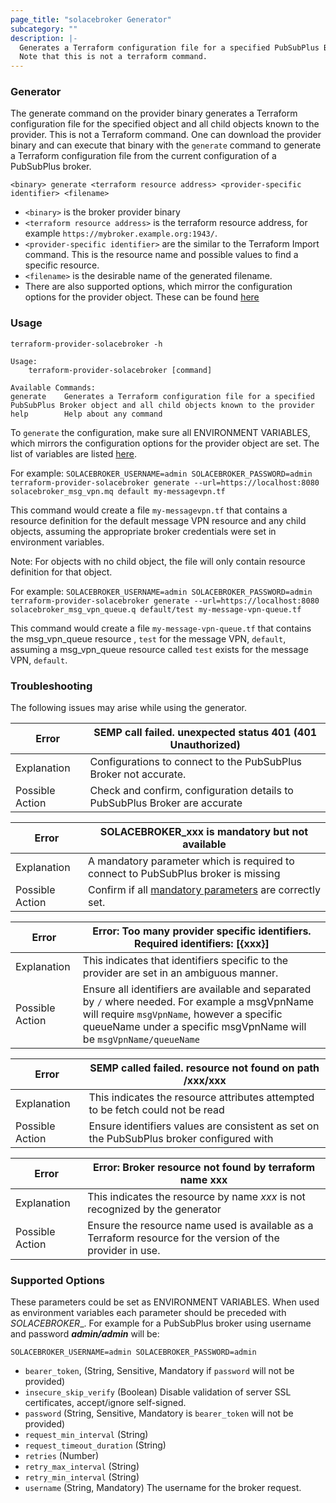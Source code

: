 ```yaml
---
page_title: "solacebroker Generator"
subcategory: ""
description: |-
  Generates a Terraform configuration file for a specified PubSubPlus Broker object and all child objects known to the provider.
  Note that this is not a terraform command.
---
```


### Generator

The generate command on the provider binary generates a Terraform configuration file for the specified object and all
child objects known to the provider.
This is not a Terraform command. One can download the provider binary and can execute that binary with the `generate`
command to generate a Terraform configuration file from the current configuration of a PubSubPlus broker.

`<binary> generate <terraform resource address> <provider-specific identifier> <filename>`

- `<binary>` is the broker provider binary
- `<terraform resource address>` is the terraform resource address, for example `https://mybroker.example.org:1943/`.
- `<provider-specific identifier>` are the similar to the Terraform Import command. This is the resource name and possible values to find a specific resource.
- `<filename>` is the desirable name of the generated filename.
- There are also supported options, which mirror the configuration options for the provider object. These can be
  found [here](#supported-options)

### Usage

```shell
terraform-provider-solacebroker -h

Usage:
    terraform-provider-solacebroker [command]

Available Commands:
generate    Generates a Terraform configuration file for a specified PubSubPlus Broker object and all child objects known to the provider
help        Help about any command
```

To `generate` the configuration, make sure all ENVIRONMENT VARIABLES, which mirrors the configuration options for the
provider object are set. The list of variables
are listed [here](#supported-options).

For example:
`SOLACEBROKER_USERNAME=admin SOLACEBROKER_PASSWORD=admin terraform-provider-solacebroker generate --url=https://localhost:8080 solacebroker_msg_vpn.mq default my-messagevpn.tf`

This command would create a file `my-messagevpn.tf` that contains a resource definition for the default message VPN resource and
any child objects, assuming the appropriate broker credentials were set in environment variables.

Note: For objects with no child object, the file will only contain resource definition for that object.

For example:
`SOLACEBROKER_USERNAME=admin SOLACEBROKER_PASSWORD=admin terraform-provider-solacebroker generate --url=https://localhost:8080 solacebroker_msg_vpn_queue.q default/test my-message-vpn-queue.tf`

This command would create a file `my-message-vpn-queue.tf` that contains the msg_vpn_queue resource , `test`  for the
message VPN, `default`, assuming a msg_vpn_queue resource called `test` exists for the message VPN, `default`.

### Troubleshooting

The following issues may arise while using the generator.

| Error           | SEMP call failed. unexpected status 401 (401 Unauthorized)                 |
|-----------------|----------------------------------------------------------------------------|
| Explanation     | Configurations to connect to the PubSubPlus Broker not accurate.           |
| Possible Action | Check and confirm, configuration details to PubSubPlus Broker are accurate |

| Error           | SOLACEBROKER_xxx is mandatory but not available                                    |
|-----------------|------------------------------------------------------------------------------------|
| Explanation     | A mandatory parameter which is required to connect to PubSubPlus broker is missing |
| Possible Action | Confirm if all [mandatory parameters](#supported-options) are correctly set.       |

| Error           | Error: Too many provider specific identifiers. Required identifiers: [{xxx}]                                                                                                                                        |
|-----------------|---------------------------------------------------------------------------------------------------------------------------------------------------------------------------------------------------------------------|
| Explanation     | This indicates that identifiers specific to the provider are set in an ambiguous manner.                                                                                                                            |
| Possible Action | Ensure all identifiers are available and separated by `/` where needed. For example a msgVpnName will require `msgVpnName`, however a specific queueName under a specific msgVpnName will be `msgVpnName/queueName` |

| Error           | SEMP called failed. resource not found on path /xxx/xxx                                  |
|-----------------|------------------------------------------------------------------------------------------|
| Explanation     | This indicates the resource attributes attempted to be fetch could not be read           |
| Possible Action | Ensure identifiers values are consistent as set on the PubSubPlus broker configured with |

| Error           | Error: Broker resource not found by terraform name xxx                                                     |
|-----------------|------------------------------------------------------------------------------------------------------------|
| Explanation     | This indicates the resource by name _xxx_ is not recognized by the generator                               |
| Possible Action | Ensure the resource name used is available as a Terraform resource for the version of the provider in use. |

### Supported Options

These parameters could be set as ENVIRONMENT VARIABLES. When used as environment variables
each parameter should be preceded with _SOLACEBROKER__. For example for a PubSubPlus broker using username and password
_**admin/admin**_
will be:

`SOLACEBROKER_USERNAME=admin SOLACEBROKER_PASSWORD=admin`

- `bearer_token`, (String, Sensitive, Mandatory if `password` will not be provided)
- `insecure_skip_verify` (Boolean) Disable validation of server SSL certificates, accept/ignore self-signed.
- `password` (String, Sensitive, Mandatory is `bearer_token` will not be provided)
- `request_min_interval` (String)
- `request_timeout_duration` (String)
- `retries` (Number)
- `retry_max_interval` (String)
- `retry_min_interval` (String)
- `username` (String, Mandatory) The username for the broker request.
